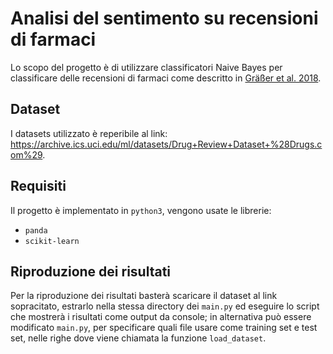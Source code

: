 # Analisi del sentimento su recensioni di farmaci
Lo scopo del progetto è di utilizzare classificatori Naive Bayes per classificare delle recensioni di farmaci come descritto in [Gräßer et al. 2018](https://dl.acm.org/doi/10.1145/3194658.3194677).

## Dataset
I datasets utilizzato è reperibile al link: https://archive.ics.uci.edu/ml/datasets/Drug+Review+Dataset+%28Drugs.com%29.

## Requisiti
Il progetto è implementato in `python3`, vengono usate le librerie:
- `panda`
- `scikit-learn`

## Riproduzione dei risultati
Per la riproduzione dei risultati basterà scaricare il dataset al link sopracitato, estrarlo nella stessa directory dei `main.py` ed eseguire lo script che mostrerà i risultati come output da console; in alternativa può essere modificato `main.py`, per specificare quali file usare come training set e test set, nelle righe dove viene chiamata la funzione `load_dataset`.
